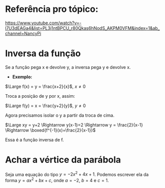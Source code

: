 # Referência pro tópico:
https://www.youtube.com/watch?v=-l7U3dEAGa4&list=PL3j1ntBPCU_r80Qkas6hNodS_AKPM0VFM&index=1&ab_channel=NancyPi

# Inversa da função

Se a função pega x e devolve y, a inversa pega y e devolve x.

- **Exemplo:**

$\Large f(x) = y = \frac{x+2}{x}$, $x \neq 0$

Troca a posição de y por x, assim:

$\Large f(y) = x = \frac{y+2}{y}$, $y \neq 0$

Agora precisamos isolar o y a partir da troca de cima.

$\Large xy = y+2 \Rightarrow  y(x-1)=2 \Rightarrow y = \frac{2}{x-1} \Rightarrow \boxed{f^{-1}(x)=\frac{2}{x-1}}$

Essa é a função inversa de f.

# Achar a vértice da parábola

Seja uma equação do tipo $y = -2x^2 + 4x + 1$. Podemos escrever ela da forma $y = ax^2 + bx + c$, onde $a = -2$, $b = 4$ e $c = 1$.